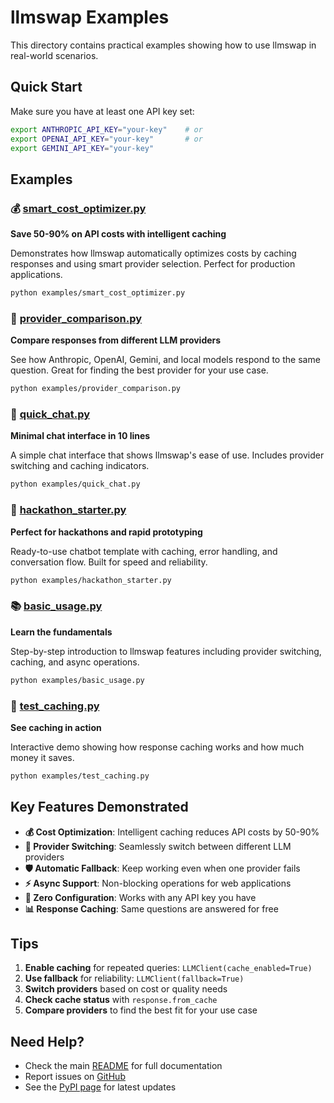 # llmswap Examples

This directory contains practical examples showing how to use llmswap in real-world scenarios.

## Quick Start

Make sure you have at least one API key set:
```bash
export ANTHROPIC_API_KEY="your-key"    # or
export OPENAI_API_KEY="your-key"       # or  
export GEMINI_API_KEY="your-key"
```

## Examples

### 💰 [smart_cost_optimizer.py](smart_cost_optimizer.py)
**Save 50-90% on API costs with intelligent caching**

Demonstrates how llmswap automatically optimizes costs by caching responses and using smart provider selection. Perfect for production applications.

```bash
python examples/smart_cost_optimizer.py
```

### 🔄 [provider_comparison.py](provider_comparison.py)
**Compare responses from different LLM providers**

See how Anthropic, OpenAI, Gemini, and local models respond to the same question. Great for finding the best provider for your use case.

```bash
python examples/provider_comparison.py
```

### 💬 [quick_chat.py](quick_chat.py)
**Minimal chat interface in 10 lines**

A simple chat interface that shows llmswap's ease of use. Includes provider switching and caching indicators.

```bash
python examples/quick_chat.py
```

### 🚀 [hackathon_starter.py](hackathon_starter.py)
**Perfect for hackathons and rapid prototyping**

Ready-to-use chatbot template with caching, error handling, and conversation flow. Built for speed and reliability.

```bash
python examples/hackathon_starter.py
```

### 📚 [basic_usage.py](basic_usage.py)
**Learn the fundamentals**

Step-by-step introduction to llmswap features including provider switching, caching, and async operations.

```bash
python examples/basic_usage.py
```

### 🧪 [test_caching.py](test_caching.py)
**See caching in action**

Interactive demo showing how response caching works and how much money it saves.

```bash
python examples/test_caching.py
```

## Key Features Demonstrated

- **💰 Cost Optimization**: Intelligent caching reduces API costs by 50-90%
- **🔄 Provider Switching**: Seamlessly switch between different LLM providers
- **🛡️ Automatic Fallback**: Keep working even when one provider fails
- **⚡ Async Support**: Non-blocking operations for web applications
- **🎯 Zero Configuration**: Works with any API key you have
- **📊 Response Caching**: Same questions are answered for free

## Tips

1. **Enable caching** for repeated queries: `LLMClient(cache_enabled=True)`
2. **Use fallback** for reliability: `LLMClient(fallback=True)`
3. **Switch providers** based on cost or quality needs
4. **Check cache status** with `response.from_cache`
5. **Compare providers** to find the best fit for your use case

## Need Help?

- Check the main [README](../README.md) for full documentation
- Report issues on [GitHub](https://github.com/sreenathmmenon/llmswap/issues)
- See the [PyPI page](https://pypi.org/project/llmswap/) for latest updates